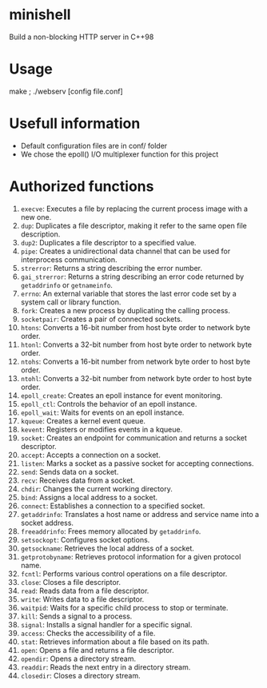 # minishell
Build a non-blocking HTTP server in C++98

# Usage
make ; ./webserv [config file.conf]

# Usefull information
- Default configuration files are in conf/ folder
- We chose the epoll() I/O multiplexer function for this project

# Authorized functions
1. `execve`: Executes a file by replacing the current process image with a new one.
2. `dup`: Duplicates a file descriptor, making it refer to the same open file description.
3. `dup2`: Duplicates a file descriptor to a specified value.
4. `pipe`: Creates a unidirectional data channel that can be used for interprocess communication.
5. `strerror`: Returns a string describing the error number.
6. `gai_strerror`: Returns a string describing an error code returned by <code>getaddrinfo</code> or <code>getnameinfo</code>.
7. `errno`: An external variable that stores the last error code set by a system call or library function.
8. `fork`: Creates a new process by duplicating the calling process.
9. `socketpair`: Creates a pair of connected sockets.
10. `htons`: Converts a 16-bit number from host byte order to network byte order.
11. `htonl`: Converts a 32-bit number from host byte order to network byte order.
12. `ntohs`: Converts a 16-bit number from network byte order to host byte order.
13. `ntohl`: Converts a 32-bit number from network byte order to host byte order.
16. `epoll_create`: Creates an epoll instance for event monitoring.
17. `epoll_ctl`: Controls the behavior of an epoll instance.
18. `epoll_wait`: Waits for events on an epoll instance.
19. `kqueue`: Creates a kernel event queue.
20. `kevent`: Registers or modifies events in a kqueue.
21. `socket`: Creates an endpoint for communication and returns a socket descriptor.
22. `accept`: Accepts a connection on a socket.
23. `listen`: Marks a socket as a passive socket for accepting connections.
24. `send`: Sends data on a socket.
25. `recv`: Receives data from a socket.
26. `chdir`: Changes the current working directory.
27. `bind`: Assigns a local address to a socket.
28. `connect`: Establishes a connection to a specified socket.
29. `getaddrinfo`: Translates a host name or address and service name into a socket address.
30. `freeaddrinfo`: Frees memory allocated by <code>getaddrinfo</code>.
31. `setsockopt`: Configures socket options.
32. `getsockname`: Retrieves the local address of a socket.
33. `getprotobyname`: Retrieves protocol information for a given protocol name.
34. `fcntl`: Performs various control operations on a file descriptor.
35. `close`: Closes a file descriptor.
36. `read`: Reads data from a file descriptor.
37. `write`: Writes data to a file descriptor.
38. `waitpid`: Waits for a specific child process to stop or terminate.
39. `kill`: Sends a signal to a process.
40. `signal`: Installs a signal handler for a specific signal.
41. `access`: Checks the accessibility of a file.
42. `stat`: Retrieves information about a file based on its path.
43. `open`: Opens a file and returns a file descriptor.
44. `opendir`: Opens a directory stream.
45. `readdir`: Reads the next entry in a directory stream.
46. `closedir`: Closes a directory stream.
